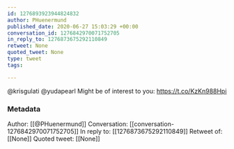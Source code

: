 ```yaml
---
id: 1276893923944824832
author: PHuenermund
published_date: 2020-06-27 15:03:29 +00:00
conversation_id: 1276842970071752705
in_reply_to: 1276873675292110849
retweet: None
quoted_tweet: None
type: tweet
tags:

---
```


@krisgulati @yudapearl Might be of interest to you: https://t.co/KzKn988Hpi

### Metadata

Author: [[@PHuenermund]]
Conversation: [[conversation-1276842970071752705]]
In reply to: [[1276873675292110849]]
Retweet of: [[None]]
Quoted tweet: [[None]]
